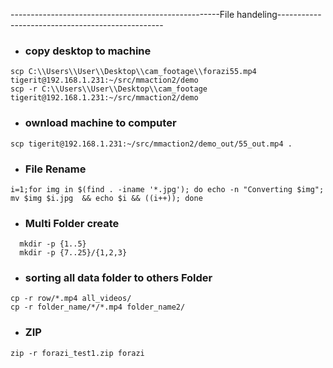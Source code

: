 ----------------------------------------------------File handeling-------------------------------------------------

- ### copy desktop to machine
```
scp C:\\Users\\User\\Desktop\\cam_footage\\forazi55.mp4 tigerit@192.168.1.231:~/src/mmaction2/demo
scp -r C:\\Users\\User\\Desktop\\cam_footage tigerit@192.168.1.231:~/src/mmaction2/demo
```
- ### ownload machine to computer
```
scp tigerit@192.168.1.231:~/src/mmaction2/demo_out/55_out.mp4 . 
```
- ### File Rename
```
i=1;for img in $(find . -iname '*.jpg'); do echo -n "Converting $img"; mv $img $i.jpg  && echo $i && ((i++)); done
```
- ### Multi Folder create
```
  mkdir -p {1..5}
  mkdir -p {7..25}/{1,2,3}
```

- ### sorting all data folder to others Folder
```
cp -r row/*.mp4 all_videos/
cp -r folder_name/*/*.mp4 folder_name2/
```
- ### ZIP
```
zip -r forazi_test1.zip forazi
```
